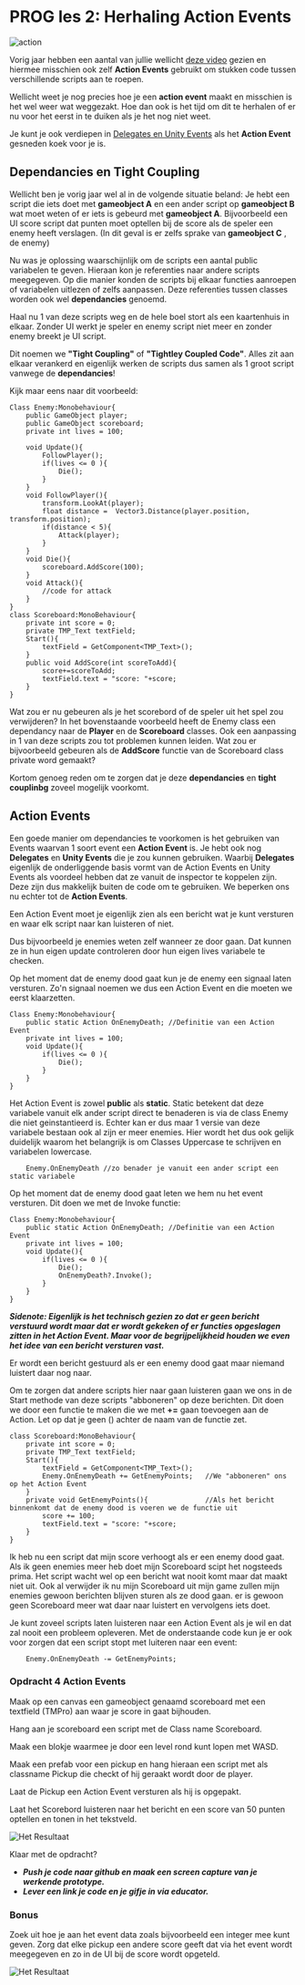 # PROG les 2: Herhaling Action Events

![action](../src/02_01_action.png)

Vorig jaar hebben een aantal van jullie wellicht [deze video](https://www.youtube.com/watch?v=IKBg97A7Sbw) gezien en hiermee misschien ook zelf **Action Events** gebruikt om stukken code tussen verschillende scripts aan te roepen.

Wellicht weet je nog precies hoe je een **action event** maakt en misschien is het wel weer wat weggezakt. Hoe dan ook is het tijd om dit te herhalen of er nu voor het eerst in te duiken als je het nog niet weet.

Je kunt je ook verdiepen in [Delegates en Unity Events](https://gamedevbeginner.com/events-and-delegates-in-unity/) als het **Action Event** gesneden koek voor je is.

<a name = "action_events"></a>

## Dependancies en Tight Coupling

Wellicht ben je vorig jaar wel al in de volgende situatie beland: Je hebt een script die iets doet met **gameobject A** en een ander script op **gameobject B** wat moet weten of er iets is gebeurd met **gameobject A**. Bijvoorbeeld een UI score script dat punten moet optellen bij de score als de speler een enemy heeft verslagen. (In dit geval is er zelfs sprake van **gameobject C** , de enemy)

Nu was je oplossing waarschijnlijk om de scripts een aantal public variabelen te geven. Hieraan kon je referenties naar andere scripts meegegeven. Op die manier konden de scripts bij elkaar functies aanroepen of variabelen uitlezen of zelfs aanpassen. Deze referenties tussen classes worden ook wel **dependancies** genoemd.

Haal nu 1 van deze scripts weg en de hele boel stort als een kaartenhuis in elkaar. Zonder UI werkt je speler en enemy script niet meer en zonder enemy breekt je UI script.

Dit noemen we **"Tight Coupling"** of **"Tightley Coupled Code"**. Alles zit aan elkaar verankerd en eigenlijk werken de scripts dus samen als 1 groot script vanwege de **dependancies**!

Kijk maar eens naar dit voorbeeld:

```
Class Enemy:Monobehaviour{
    public GameObject player;
    public GameObject scoreboard;
    private int lives = 100;

    void Update(){
        FollowPlayer();
        if(lives <= 0 ){
            Die();
        }
    }
    void FollowPlayer(){
        transform.LookAt(player);
        float distance =  Vector3.Distance(player.position, transform.position);
        if(distance < 5){
            Attack(player);
        }
    }
    void Die(){
        scoreboard.AddScore(100);
    }
    void Attack(){
        //code for attack
    }
}
class Scoreboard:MonoBehaviour{
    private int score = 0;
    private TMP_Text textField;
    Start(){
        textField = GetComponent<TMP_Text>();
    }
    public void AddScore(int scoreToAdd){
        score+=scoreToAdd;
        textField.text = "score: "+score;
    }
}
```

Wat zou er nu gebeuren als je het scorebord of de speler uit het spel zou verwijderen? In het bovenstaande voorbeeld heeft de Enemy class een dependancy naar de **Player** en de **Scoreboard** classes. Ook een aanpassing in 1 van deze scripts zou tot problemen kunnen leiden. Wat zou er bijvoorbeeld gebeuren als de **AddScore** functie van de Scoreboard class private word gemaakt?

Kortom genoeg reden om te zorgen dat je deze **dependancies** en **tight couplinbg** zoveel mogelijk voorkomt.

## Action Events

Een goede manier om dependancies te voorkomen is het gebruiken van Events waarvan 1 soort event een **Action Event** is. Je hebt ook nog **Delegates** en **Unity Events** die je zou kunnen gebruiken. Waarbij **Delegates** eigenlijk de onderliggende basis vormt van de Action Events en Unity Events als voordeel hebben dat ze vanuit de inspector te koppelen zijn. Deze zijn dus makkelijk buiten de code om te gebruiken. We beperken ons nu echter tot de **Action Events**.

Een Action Event moet je eigenlijk zien als een bericht wat je kunt versturen en waar elk script naar kan luisteren of niet.

Dus bijvoorbeeld je enemies weten zelf wanneer ze door gaan. Dat kunnen ze in hun eigen update controleren door hun eigen lives variabele te checken.

Op het moment dat de enemy dood gaat kun je de enemy een signaal laten versturen. Zo'n signaal noemen we dus een Action Event en die moeten we eerst klaarzetten.

```
Class Enemy:Monobehaviour{
    public static Action OnEnemyDeath; //Definitie van een Action Event
    private int lives = 100;
    void Update(){
        if(lives <= 0 ){
            Die();
        }
    }
}

```

Het Action Event is zowel **public** als **static**. Static betekent dat deze variabele vanuit elk ander script direct te benaderen is via de class Enemy die niet geinstantieerd is. Echter kan er dus maar 1 versie van deze variabele bestaan ook al zijn er meer enemies. Hier wordt het dus ook gelijk duidelijk waarom het belangrijk is om Classes Uppercase te schrijven en variabelen lowercase.

```
    Enemy.OnEnemyDeath //zo benader je vanuit een ander script een static variabele
```

Op het moment dat de enemy dood gaat leten we hem nu het event versturen. Dit doen we met de Invoke functie:

```
Class Enemy:Monobehaviour{
    public static Action OnEnemyDeath; //Definitie van een Action Event
    private int lives = 100;
    void Update(){
        if(lives <= 0 ){
            Die();
            OnEnemyDeath?.Invoke();
        }
    }
}
```

**_Sidenote:
Eigenlijk is het technisch gezien zo dat er geen bericht verstuurd wordt maar dat er wordt gekeken of er functies opgeslagen zitten in het Action Event. Maar voor de begrijpelijkheid houden we even het idee van een bericht versturen vast._**

Er wordt een bericht gestuurd als er een enemy dood gaat maar niemand luistert daar nog naar.

Om te zorgen dat andere scripts hier naar gaan luisteren gaan we ons in de Start methode van deze scripts "abboneren" op deze berichten. Dit doen we door een functie te maken die we met **+=** gaan toevoegen aan de Action. Let op dat je geen () achter de naam van de functie zet.

```
class Scoreboard:MonoBehaviour{
    private int score = 0;
    private TMP_Text textField;
    Start(){
        textField = GetComponent<TMP_Text>();
        Enemy.OnEnemyDeath += GetEnemyPoints;   //We "abboneren" ons op het Action Event
    }
    private void GetEnemyPoints(){              //Als het bericht binnenkomt dat de enemy dood is voeren we de functie uit
        score += 100;
        textField.text = "score: "+score;
    }
}
```

Ik heb nu een script dat mijn score verhoogt als er een enemy dood gaat. Als ik geen enemies meer heb doet mijn Scoreboard scipt het nogsteeds prima. Het script wacht wel op een bericht wat nooit komt maar dat maakt niet uit. Ook al verwijder ik nu mijn Scoreboard uit mijn game zullen mijn enemies gewoon berichten blijven sturen als ze dood gaan. er is gewoon geen Scoreboard meer wat daar naar luistert en vervolgens iets doet.

Je kunt zoveel scripts laten luisteren naar een Action Event als je wil en dat zal nooit een probleem opleveren.
Met de onderstaande code kun je er ook voor zorgen dat een script stopt met luiteren naar een event:

```
    Enemy.OnEnemyDeath -= GetEnemyPoints;
```

<a name = "opdracht1"></a>

### Opdracht 4 Action Events

Maak op een canvas een gameobject genaamd scoreboard met een textfield (TMPro) aan waar je score in gaat bijhouden.

Hang aan je scoreboard een script met de Class name Scoreboard.

Maak een blokje waarmee je door een level rond kunt lopen met WASD.

Maak een prefab voor een pickup en hang hieraan een script met als classname Pickup die checkt of hij geraakt wordt door de player.

Laat de Pickup een Action Event versturen als hij is opgepakt.

Laat het Scorebord luisteren naar het bericht en een score van 50 punten optellen en tonen in het tekstveld.

![Het Resultaat](../src/02_02_result.gif)

Klaar met de opdracht?

- **_Push je code naar github en maak een screen capture van je werkende prototype._**
- **_Lever een link je code en je gifje in via educator._**

### Bonus

Zoek uit hoe je aan het event data zoals bijvoorbeeld een integer mee kunt geven.
Zorg dat elke pickup een andere score geeft dat via het event wordt meegegeven en zo in de UI bij de score wordt opgeteld.

![Het Resultaat](../src/02_03_result_bonus.gif)
